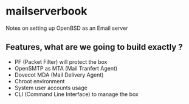 # mailserverbook
Notes on setting up OpenBSD as an Email server

## Features, what are we going to build exactly ?

- PF (Packet Filter) will protect the box
- OpenSMTP as MTA (Mail Tranfert Agent)
- Dovecot MDA (Mail Delivery Agent)
- Chroot environment
- System user accounts usage
- CLI (Command Line Interface) to manage the box
